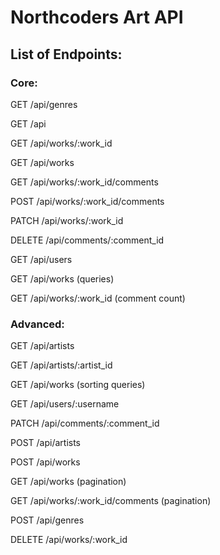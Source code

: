 # Northcoders Art API

## List of Endpoints: 

### Core:
GET /api/genres

GET /api

GET /api/works/:work_id

GET /api/works

GET /api/works/:work_id/comments

POST /api/works/:work_id/comments

PATCH /api/works/:work_id

DELETE /api/comments/:comment_id

GET /api/users

GET /api/works (queries)

GET /api/works/:work_id (comment count)

### Advanced: 

GET /api/artists

GET /api/artists/:artist_id

GET /api/works (sorting queries)

GET /api/users/:username

PATCH /api/comments/:comment_id

POST /api/artists

POST /api/works

GET /api/works (pagination)

GET /api/works/:work_id/comments (pagination)

POST /api/genres

DELETE /api/works/:work_id